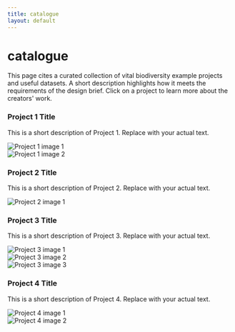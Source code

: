 ```yaml
---
title: catalogue
layout: default
---
```


# catalogue

<p>This page cites a curated collection of vital biodiversity example projects and useful datasets. A short description highlights how it meets the requirements of the design brief. Click on a project to learn more about the creators' work.</p>

<div class="catalogue-grid">

  <!-- Project Card 1 -->
  <div class="catalogue-card" onclick="openModal(1)" data-link="https://example.com/project1">
    <div class="catalogue-content">
      <h3>Project 1 Title</h3>
      <p>This is a short description of Project 1. Replace with your actual text.</p>
    </div>
    <div class="catalogue-images">
      <div class="catalogue-image-wrapper">
        <img src="/assets/catalogue/project1-1.jpg" alt="Project 1 image 1">
      </div>
      <div class="catalogue-image-wrapper">
        <img src="/assets/catalogue/project1-2.jpg" alt="Project 1 image 2">
      </div>
    </div>
  </div>

  <!-- Project Card 2 -->
  <div class="catalogue-card" onclick="openModal(2)" data-link="https://example.com/project2">
    <div class="catalogue-content">
      <h3>Project 2 Title</h3>
      <p>This is a short description of Project 2. Replace with your actual text.</p>
    </div>
    <div class="catalogue-images">
      <div class="catalogue-image-wrapper">
        <img src="/assets/catalogue/project2-1.jpg" alt="Project 2 image 1">
      </div>
    </div>
  </div>

  <!-- Project Card 3 -->
  <div class="catalogue-card" onclick="openModal(3)" data-link="https://example.com/project3">
    <div class="catalogue-content">
      <h3>Project 3 Title</h3>
      <p>This is a short description of Project 3. Replace with your actual text.</p>
    </div>
    <div class="catalogue-images">
      <div class="catalogue-image-wrapper">
        <img src="/assets/catalogue/project3-1.jpg" alt="Project 3 image 1">
      </div>
      <div class="catalogue-image-wrapper">
        <img src="/assets/catalogue/project3-2.jpg" alt="Project 3 image 2">
      </div>
      <div class="catalogue-image-wrapper">
        <img src="/assets/catalogue/project3-3.jpg" alt="Project 3 image 3">
      </div>
    </div>
  </div>

  <!-- Project Card 4 -->
  <div class="catalogue-card" onclick="openModal(4)" data-link="https://example.com/project4">
    <div class="catalogue-content">
      <h3>Project 4 Title</h3>
      <p>This is a short description of Project 4. Replace with your actual text.</p>
    </div>
    <div class="catalogue-images">
      <div class="catalogue-image-wrapper">
        <img src="/assets/catalogue/project4-1.jpg" alt="Project 4 image 1">
      </div>
      <div class="catalogue-image-wrapper">
        <img src="/assets/catalogue/project4-2.jpg" alt="Project 4 image 2">
      </div>
    </div>
  </div>

</div>
